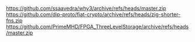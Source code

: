 https://github.com/ssaavedra/why3/archive/refs/heads/master.zip
https://github.com/dip-proto/fiat-crypto/archive/refs/heads/zig-shorter-fns.zip
https://github.com/PrimeMHD/FPGA_ThreeLevelStorage/archive/refs/heads/master.zip

